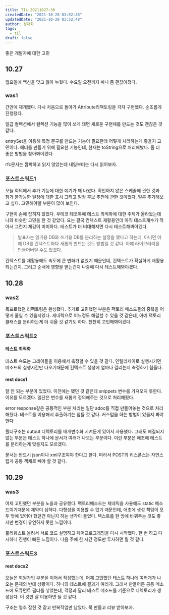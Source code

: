 ```yaml
---
title: TIL-20211027~30
createdDate: "2021-10-28 03:52:48"
updatedDate: "2021-10-28 03:52:48"
author: 정대화
tags:
  - til
draft: false
---
```


좋은 개발자에 대한 고민

## 10.27

월요일에 백신을 맞고 앓아 누웠다. 수요일 오전까지 쉬니 좀 괜찮아졌다.

### was1

간만에 재개했다. 다시 처음으로 돌아가 Attribute리팩토링을 각자 구현했다. 순조롭게 진행됐다.

일급 컬렉션에서 컬렉션 기능을 많이 쓰게 돼면 새로운 구현체를 만드는 것도 괜찮은 것 같다.

entrySet을 이용해 특정 문구를 만드는 기능이 필요한데 어떻게 처리하는게 좋을지 고민이다. 헤더를 만들기 위해 필요한 기능인데, 현재는 toString으로 처리해놨다. 좀 더 좋은 방법을 찾아봐야겠다.

rfc문서는 깜빡하고 읽지 않았는데 내일부터는 다시 읽어보자.

### 포스트스쿼드1

오늘 회의에서 추가 기능에 대한 얘기가 꽤 나왔다. 확인하지 않은 스케줄에 관한 것과 참가 불가능한 일정에 대한 표시 그리고 일정 후보 추천에 관한 것이었다. 얼른 추가해보고 싶다. 고민해야할 부분이 많아 보인다.

구현이 손에 잡히지 않았다. 우테코 테코톡에 테스트 최적화에 대한 주제가 올라왔는데 나와 비슷한 고민을 한 것 같았다. 요는 결국 컨텍스트 재활용인데 아직 테스트개수가 작아서 그런지 체감이 미미하다. 테스트가 더 비대해지면 다시 테스트해봐야겠다.
> 발표자는 읽기용 DB와 쓰기용 DB를 분리하는 설정을 했다고 하는데, 아니면 아예 DB를 컨텍스트마다 새롭게 만드는 것도 방법일 것 같다. 아예 라이브러리를 만들어버릴 수도 있겠다.

컨텍스트를 재활용해도 속도에 큰 변화가 없었기 때문인데, 컨텍스트가 확실하게 재활용되는건지, 그리고 순서에 영향을 받는건지 나중에 다시 테스트해봐야겠다.

## 10.28

### was2

목표로했던 리팩토링은 완성됐다. 추가로 고민했던 부분은 팩토리 메소드들의 중복을 어떻게 줄일 수 있을지였다. 제네릭으로 어느정도 해결할 수 있을 것 같은데, 아예 팩토리 클래스를 분리하는게 더 쉬울 것 같기도 하다. 천천히 고민해봐야겠다.

### 포스트스쿼드2

#### 테스트 최적화

테스트 속도는 그레이들을 이용해서 측정할 수 있을 것 같다. 인텔리제이로 실행시키면 메소드의 실행시간만 나오기때문에 컨텍스트 생성에 얼마나 걸리는지 측정하기 힘들다.

#### rest docs1

잘 안 되는 부분이 있었다. 이전에는 됐던 것 같은데 snippets 변수를 가져오지 못한다. 이유를 모르겠다. 일단은 변수를 새롭게 정의해주는 것으로 처리해줬다.

error response같은 공통적인 부분 처리는 일단 adoc를 직접 만들어놓는 것으로 처리해뒀다. 테스트를 이용해서 추출하기는 힘들 것 같다. 커스텀을 하는 방법이 있을지 봐야한다.

폴더구조는 output 디렉토리를 매개변수화 시켜둔게 있어서 사용했다. 그래도 해결되지 않는 부분은 테스트 하나에 문서가 여러개 나오는 부분이다. 이런 부분은 애초에 테스트를 분리하는게 맞을지도 모르겠다.

문서는 반드시 json이나 xml구조여야 한다고 한다. 따라서 POST의 리스폰스는 자연스럽게 공통 객채로 빼야 할 것 같다.

## 10.29

### was3

어제 고민했던 부분을 노을과 공유했다. 팩토리메소드는 제네릭을 사용해도 static 메소드이기때문에 제약이 심하다. 다형성을 이용할 수 없기 때문인데, 애초에 생성 책임이 모두 밖에 있어야 했던건 아닌지 하는 생각이 들었다. 텍스트를 한 방에 바꿔주는 것도 좋지만 변경이 유연하지 못한 느낌이다.

풀리퀘스트 올려서 서로 코드 설명하고 페어프로그래밍을 다시 시작했다. 한 번 하고 다시하니 진행이 빠른 느낌이다. 다음 주에 한 시간 정도만 투자하면 될 것 같다.

### 포스트스쿼드3

#### rest docs2

오늘은 회원가입 부분을 이어서 작성했는데, 어제 고민했던 테스트 하나에 여러개가 나오는 문제의 반대 상황이다. 하나의 테스트에 결과가 여러개. 그래서 만들어둔 공통 메소드에 도큐먼트 필터를 넣었는데, 걱정과 달리 테스트 메소드를 기준으로 디렉토리가 생성된다. 이 것만 잘 이용하면 될 것 같다.

구조는 얼추 잡힌 것 같고 반복작업만 남았다. 쭉 만들고 리뷰 받아보자.
